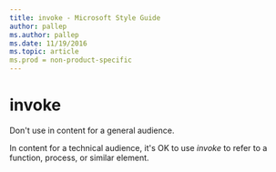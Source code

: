 ```yaml
---
title: invoke - Microsoft Style Guide
author: pallep
ms.author: pallep
ms.date: 11/19/2016
ms.topic: article
ms.prod = non-product-specific
---
```


# invoke

Don't use in content for a general audience. 

In content for a technical audience, it's OK to use *invoke* to refer to a function, process, or similar element.
